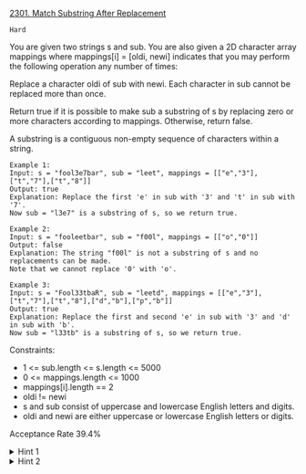 [2301. Match Substring After Replacement](https://leetcode.com/problems/match-substring-after-replacement/description/)

`Hard`

You are given two strings s and sub. You are also given a 2D character array mappings where mappings[i] = [oldi, newi] indicates that you may perform the following operation any number of times:

Replace a character oldi of sub with newi.
Each character in sub cannot be replaced more than once.

Return true if it is possible to make sub a substring of s by replacing zero or more characters according to mappings. Otherwise, return false.

A substring is a contiguous non-empty sequence of characters within a string.

```
Example 1:
Input: s = "fool3e7bar", sub = "leet", mappings = [["e","3"],["t","7"],["t","8"]]
Output: true
Explanation: Replace the first 'e' in sub with '3' and 't' in sub with '7'.
Now sub = "l3e7" is a substring of s, so we return true.

Example 2:
Input: s = "fooleetbar", sub = "f00l", mappings = [["o","0"]]
Output: false
Explanation: The string "f00l" is not a substring of s and no replacements can be made.
Note that we cannot replace '0' with 'o'.

Example 3:
Input: s = "Fool33tbaR", sub = "leetd", mappings = [["e","3"],["t","7"],["t","8"],["d","b"],["p","b"]]
Output: true
Explanation: Replace the first and second 'e' in sub with '3' and 'd' in sub with 'b'.
Now sub = "l33tb" is a substring of s, so we return true.
```

Constraints:

- 1 <= sub.length <= s.length <= 5000
- 0 <= mappings.length <= 1000
- mappings[i].length == 2
- oldi != newi
- s and sub consist of uppercase and lowercase English letters and digits.
- oldi and newi are either uppercase or lowercase English letters or digits.

Acceptance Rate
39.4%

<details>
<summary>Hint 1</summary>

Enumerate all substrings of s with the same length as sub, and compare each substring to sub for equality.

</details>

<details>
<summary>Hint 2</summary>

How can you quickly tell if a character of s can result from replacing the corresponding character in sub?

</details>